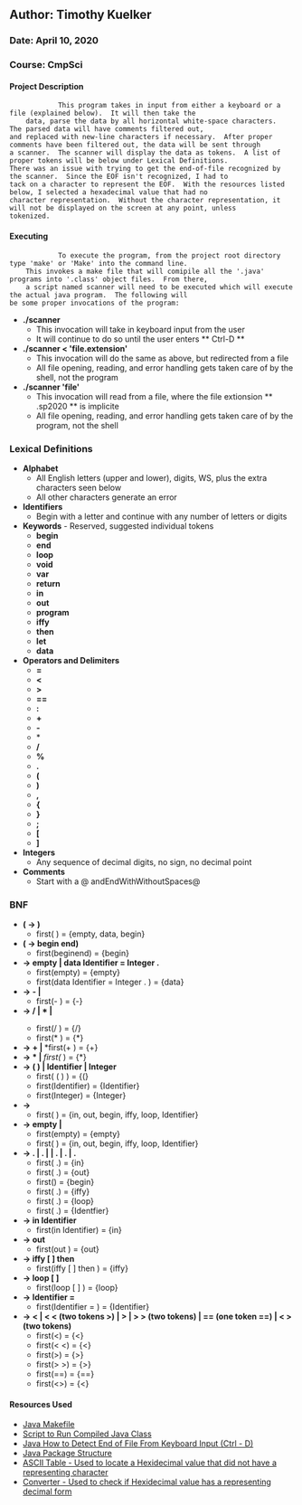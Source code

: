 ## Author: Timothy Kuelker ##
### Date: April 10, 2020 ##
### Course: CmpSci ##


#### **Project Description** ####

                This program takes in input from either a keyboard or a file (explained below).  It will then take the
        data, parse the data by all horizontal white-space characters.  The parsed data will have comments filtered out,
	and replaced with new-line characters if necessary.  After proper comments have been filtered out, the data will be sent through
	a scanner.  The scanner will display the data as tokens.  A list of proper tokens will be below under Lexical Definitions.
	There was an issue with trying to get the end-of-file recognized by the scanner.  Since the EOF isn't recognized, I had to
	tack on a character to represent the EOF.  With the resources listed below, I selected a hexadecimal value that had no
	character representation.  Without the character representation, it will not be displayed on the screen at any point, unless
	tokenized.

#### **Executing** ####

                To execute the program, from the project root directory type 'make' or 'Make' into the command line.
        This invokes a make file that will comipile all the '.java' programs into '.class' object files.  From there,
        a script named scanner will need to be executed which will execute the actual java program.  The following will
	be some proper invocations of the program:


*  **./scanner**
    * This invocation will take in keyboard input from the user
    * It will continue to do so until the user enters ** Ctrl-D **
*  **./scanner < 'file.extension'**
    * This invocation will do the same as above, but redirected from a file
    * All file opening, reading, and error handling gets taken care of by the shell, not the program
*  **./scanner 'file'**
    * This invocation will read from a file, where the file extionsion ** .sp2020 ** is implicite
    * All file opening, reading, and error handling gets taken care of by the program, not the shell

### **Lexical Definitions** ###
*  **Alphabet**
    * All English letters (upper and lower), digits, WS, plus the extra characters seen below
    * All other characters generate an error
*  **Identifiers**
    * Begin with a letter and continue with any number of letters or digits
*  **Keywords** - Reserved, suggested individual tokens
    * **begin**
    * **end**
    * **loop**
    * **void**
    * **var**
    * **return**
    * **in**
    * **out**
    * **program**
    * **iffy**
    * **then**
    * **let**
    * **data**
*  **Operators and Delimiters**
    * **=**
    * **<**
    * **>**
    * **==**
    * **:**
    * **+**
    * **-**
    * \*
    * **/**
    * **%**
    * **.**
    * **(**
    * **)**
    * **,**
    * **{**
    * **}**
    * **;**
    * **[**
    * **]**
*  **Integers**
    * Any sequence of decimal digits, no sign, no decimal point
* **Comments**
    * Start with a @ andEndWithWithoutSpaces@

### **BNF** ###
*  **(<program> ->   <vars> <block>)**
    * first(<vars> <block>) = {empty, data, begin}
*  **(<block>   ->   begin <vars> <stats> end)**
    * first(begin<vars><stats>end) = {begin}
*  **<vars>    ->   empty | data Identifier =  Integer  .  <vars>**
    * first(empty) = {empty}
    * first(data Identifier =  Integer  .  <vars>) = {data}
*  **<expr>    ->   <N> - <expr>  | <N>**
	* first(- <expr>) = {-} 
*  **<N>       ->   <A> / <N> | <A> * <N> | <A>**
	* first(/ <N>) = {/}
	* first(* <N>) = {*}
*  **<A>       ->   <M> + <A> | <M>**
	*first(+ <A>) = {+}
*  **<M>       ->   * <M> |  <R>**
	*first(* <M>) = {*}
*  **<R>       ->   ( <expr> ) | Identifier | Integer**
	* first( ( <expr> ) ) = {(}
	* first(Identifier) = {Identifier}
	* first(Integer) = {Integer}
*  **<stats>   ->   <stat>  <mStat>**
	* first(<stat> <mStat>) = {in, out, begin, iffy, loop, Identifier}
*  **<mStat>   ->   empty |  <stat>  <mStat>**
	* first(empty) = {empty}
	* first(<stat> <mstat>) = {in, out, begin, iffy, loop, Identifier}
*  **<stat>    ->   <in> .  | <out> .  | <block> | <if> .  | <loop> .  | <assign> .**
	* first(<in> .) = {in}
	* first(<out> .) = {out}
	* first(<block>) = {begin}
	* first(<if> .) = {iffy}
	* first(<loop> .) = {loop}
	* first(<assign> .) = {Identfier}
*  **<in>      ->   in  Identifier**
	* first(in Identifier) = {in}
*  **<out>     ->   out <expr>**
	* first(out <expr>) = {out}
*  **<if>      ->   iffy [ <expr> <RO> <expr> ] then <stat>**
	* first(iffy [ <expr> <RO> <expr> ] then <stat>) = {iffy}
*  **<loop>    ->   loop  [ <expr> <RO> <expr> ]  <stat>**
	* first(loop  [ <expr> <RO> <expr> ]  <stat>) = {loop}
*  **<assign>  ->   Identifier  = <expr>**
	* first(Identifier = <expr>) = {Identifier}
*  **<RO>      ->   < | <  <  (two tokens >)  | >  | >  > (two tokens) |  == (one token ==) |   <  >    (two tokens)**
	* first(<) = {<}
	* first(< <) = {<}
	* first(>) = {>}
	* first(> >) = {>}
	* first(==) = {==}
	* first(<>) = {<}




#### **Resources Used** ####
*  [Java Makefile](https://www.cs.swarthmore.edu/~newhall/unixhelp/javamakefiles.html)
*  [Script to Run Compiled Java Class](https://stackoverflow.com/questions/38064801/writing-a-bash-script-to-run-a-java-program)
*  [Java How to Detect End of File From Keyboard Input (Ctrl - D)](https://stackoverflow.com/questions/4208502/how-to-determine-when-end-of-file-has-been-reached)
*  [Java Package Structure](https://docs.oracle.com/javase/tutorial/java/package/namingpkgs.html)
*  [ASCII Table - Used to locate a Hexidecimal value that did not have a representing character](https://www.eso.org/~ndelmott/ascii.html)
*  [Converter - Used to check if Hexidecimal value has a representing decimal form](https://www.branah.com/ascii-converter)                                                                                                     
